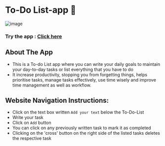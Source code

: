 # To-Do List-app 📝
![image](https://github.com/srishti666/To-Do-list-app/assets/85846340/9d6c1c14-28f0-49d0-b1c4-18c45d0b185c)

### Try the app : [Click here](https://todo-list-app-srishti.netlify.app/)


## About The App
- This is a To-do List app where you can write your daily goals to maintain your day-to-day tasks or list everything that you have to do
- It increase productivity, stopping you from forgetting things, helps prioritise tasks, manage tasks effectively, use time wisely and improve time management as well as workflow.


## Website Navigation Instructions:
- Click on the text box written `Add your text` below the To-Do-List
- Write your task
- Click on `Add` button
- You can click on any previously written task to mark it as completed
- Clicking on the 'cross' button on the right side of the listed tasks deletes the respective task
